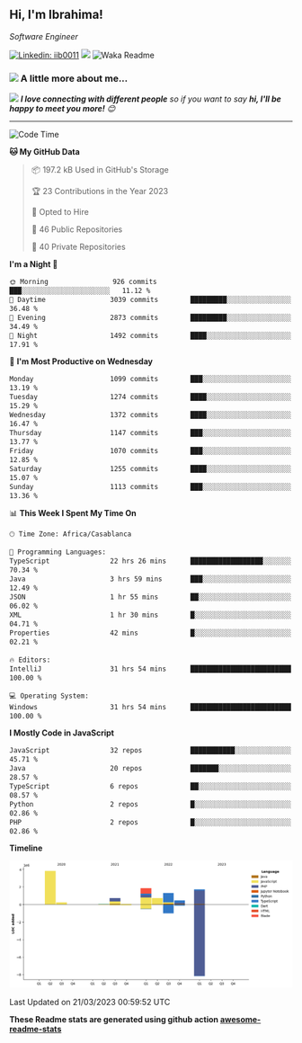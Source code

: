 <h2>Hi, I'm Ibrahima! </h2>
<p><em>Software Engineer 
</em></p>


[![Linkedin: iib0011](https://img.shields.io/badge/-iib0011-blue?style=flat-square&logo=Linkedin&logoColor=white&link=https://www.linkedin.com/in/iib0011/)](https://www.linkedin.com/in/iib0011/)
![](https://visitor-badge.glitch.me/badge?page_id=iib0011)
![Waka Readme](https://github.com/iib0011/iib0011/workflows/Waka%20Readme/badge.svg)


### <img src="https://media.giphy.com/media/VgCDAzcKvsR6OM0uWg/giphy.gif" width="50"> A little more about me...  


<img src="https://media.giphy.com/media/LnQjpWaON8nhr21vNW/giphy.gif" width="60"> <em><b>I love connecting with different people</b> so if you want to say <b>hi, I'll be happy to meet you more!</b> 😊</em>

---
<!--START_SECTION:waka-->
![Code Time](http://img.shields.io/badge/Code%20Time-1%2C974%20hrs%2037%20mins-blue)

**🐱 My GitHub Data** 

> 📦 197.2 kB Used in GitHub's Storage 
 > 
> 🏆 23 Contributions in the Year 2023
 > 
> 💼 Opted to Hire
 > 
> 📜 46 Public Repositories 
 > 
> 🔑 40 Private Repositories 
 > 
**I'm a Night 🦉** 

```text
🌞 Morning                926 commits         ███░░░░░░░░░░░░░░░░░░░░░░   11.12 % 
🌆 Daytime                3039 commits        █████████░░░░░░░░░░░░░░░░   36.48 % 
🌃 Evening                2873 commits        █████████░░░░░░░░░░░░░░░░   34.49 % 
🌙 Night                  1492 commits        ████░░░░░░░░░░░░░░░░░░░░░   17.91 % 
```
📅 **I'm Most Productive on Wednesday** 

```text
Monday                   1099 commits        ███░░░░░░░░░░░░░░░░░░░░░░   13.19 % 
Tuesday                  1274 commits        ████░░░░░░░░░░░░░░░░░░░░░   15.29 % 
Wednesday                1372 commits        ████░░░░░░░░░░░░░░░░░░░░░   16.47 % 
Thursday                 1147 commits        ███░░░░░░░░░░░░░░░░░░░░░░   13.77 % 
Friday                   1070 commits        ███░░░░░░░░░░░░░░░░░░░░░░   12.85 % 
Saturday                 1255 commits        ████░░░░░░░░░░░░░░░░░░░░░   15.07 % 
Sunday                   1113 commits        ███░░░░░░░░░░░░░░░░░░░░░░   13.36 % 
```


📊 **This Week I Spent My Time On** 

```text
🕑︎ Time Zone: Africa/Casablanca

💬 Programming Languages: 
TypeScript               22 hrs 26 mins      ██████████████████░░░░░░░   70.34 % 
Java                     3 hrs 59 mins       ███░░░░░░░░░░░░░░░░░░░░░░   12.49 % 
JSON                     1 hr 55 mins        ██░░░░░░░░░░░░░░░░░░░░░░░   06.02 % 
XML                      1 hr 30 mins        █░░░░░░░░░░░░░░░░░░░░░░░░   04.71 % 
Properties               42 mins             █░░░░░░░░░░░░░░░░░░░░░░░░   02.21 % 

🔥 Editors: 
IntelliJ                 31 hrs 54 mins      █████████████████████████   100.00 % 

💻 Operating System: 
Windows                  31 hrs 54 mins      █████████████████████████   100.00 % 
```

**I Mostly Code in JavaScript** 

```text
JavaScript               32 repos            ███████████░░░░░░░░░░░░░░   45.71 % 
Java                     20 repos            ███████░░░░░░░░░░░░░░░░░░   28.57 % 
TypeScript               6 repos             ██░░░░░░░░░░░░░░░░░░░░░░░   08.57 % 
Python                   2 repos             █░░░░░░░░░░░░░░░░░░░░░░░░   02.86 % 
PHP                      2 repos             █░░░░░░░░░░░░░░░░░░░░░░░░   02.86 % 
```



**Timeline**

![Lines of Code chart](https://raw.githubusercontent.com/iib0011/iib0011/master/assets/bar_graph.png)


 Last Updated on 21/03/2023 00:59:52 UTC
<!--END_SECTION:waka-->

**These Readme stats are generated using github action [awesome-readme-stats](https://github.com/iib0011/waka-readme-stats)**
